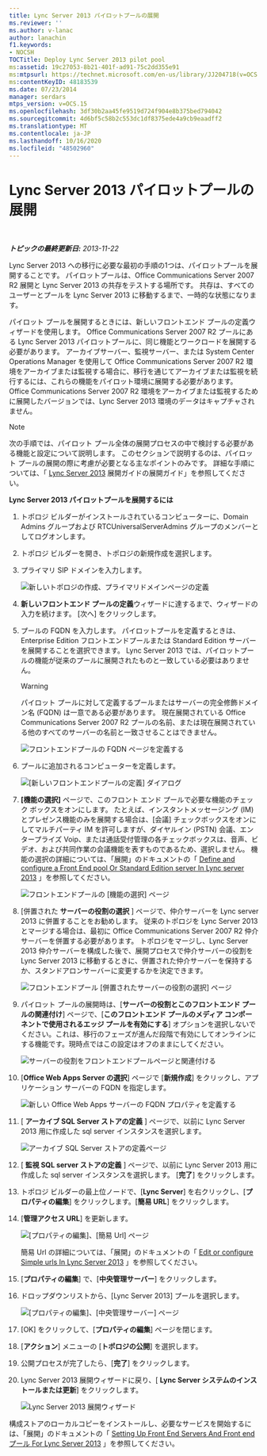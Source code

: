 ```yaml
---
title: Lync Server 2013 パイロットプールの展開
ms.reviewer: ''
ms.author: v-lanac
author: lanachin
f1.keywords:
- NOCSH
TOCTitle: Deploy Lync Server 2013 pilot pool
ms:assetid: 19c27053-8b21-401f-ad91-75c2dd355e91
ms:mtpsurl: https://technet.microsoft.com/en-us/library/JJ204718(v=OCS.15)
ms:contentKeyID: 48183539
ms.date: 07/23/2014
manager: serdars
mtps_version: v=OCS.15
ms.openlocfilehash: 3df30b2aa45fe9519d724f904e8b375bed794042
ms.sourcegitcommit: 4d6bf5c58b2c553dc1df8375ede4a9cb9eaadff2
ms.translationtype: MT
ms.contentlocale: ja-JP
ms.lasthandoff: 10/16/2020
ms.locfileid: "48502960"
---
```

# <a name="deploy-lync-server-2013-pilot-pool"></a>Lync Server 2013 パイロットプールの展開

<div data-xmlns="http://www.w3.org/1999/xhtml">

<div class="topic" data-xmlns="http://www.w3.org/1999/xhtml" data-msxsl="urn:schemas-microsoft-com:xslt" data-cs="https://msdn.microsoft.com/">

<div data-asp="https://msdn2.microsoft.com/asp">



</div>

<div id="mainSection">

<div id="mainBody">

<span> </span>

_**トピックの最終更新日:** 2013-11-22_

Lync Server 2013 への移行に必要な最初の手順の1つは、パイロットプールを展開することです。 パイロットプールは、Office Communications Server 2007 R2 展開と Lync Server 2013 の共存をテストする場所です。 共存は、すべてのユーザーとプールを Lync Server 2013 に移動するまで、一時的な状態になります。

パイロット プールを展開するときには、新しいフロントエンド プールの定義ウィザードを使用します。 Office Communications Server 2007 R2 プールにある Lync Server 2013 パイロットプールに、同じ機能とワークロードを展開する必要があります。 アーカイブサーバー、監視サーバー、または System Center Operations Manager を使用して Office Communications Server 2007 R2 環境をアーカイブまたは監視する場合に、移行を通じてアーカイブまたは監視を続行するには、これらの機能をパイロット環境に展開する必要があります。 Office Communications Server 2007 R2 環境をアーカイブまたは監視するために展開したバージョンでは、Lync Server 2013 環境のデータはキャプチャされません。

<div>


> [!NOTE]  
> 次の手順では、パイロット プール全体の展開プロセスの中で検討する必要がある機能と設定について説明します。 このセクションで説明するのは、パイロット プールの展開の際に考慮が必要となる主なポイントのみです。 詳細な手順については、「 <A href="lync-server-2013-deploying-lync-server.md">Lync Server 2013</A> 展開ガイドの展開ガイド」を参照してください。



</div>

**Lync Server 2013 パイロットプールを展開するには**

1.  トポロジ ビルダーがインストールされているコンピューターに、Domain Admins グループおよび RTCUniversalServerAdmins グループのメンバーとしてログオンします。

2.  トポロジ ビルダーを開き、トポロジの新規作成を選択します。

3.  プライマリ SIP ドメインを入力します。
    
    ![新しいトポロジの作成、プライマリドメインページの定義](images/JJ204718.68775d87-f32c-494a-8386-6d4c81e81284(OCS.15).jpg "新しいトポロジの作成、プライマリドメインページの定義")

4.  **新しいフロントエンド プールの定義**ウィザードに達するまで、ウィザードの入力を続けます。 [次へ] をクリックします。

5.  プールの FQDN を入力します。 パイロットプールを定義するときは、Enterprise Edition フロントエンドプールまたは Standard Edition サーバーを展開することを選択できます。 Lync Server 2013 では、パイロットプールの機能が従来のプールに展開されたものと一致している必要はありません。
    
    <div>
    

    > [!WARNING]  
    > パイロット プールに対して定義するプールまたはサーバーの完全修飾ドメイン名 (FQDN) は一意である必要があります。 現在展開されている Office Communications Server 2007 R2 プールの名前、または現在展開されている他のすべてのサーバーの名前と一致させることはできません。

    
    </div>
    
    ![フロントエンドプールの FQDN ページを定義する](images/JJ204718.5ff4336c-13fa-47cc-899b-066f267eb3f0(OCS.15).jpg "フロントエンドプールの FQDN ページを定義する")

6.  プールに追加されるコンピューターを定義します。
    
    ![[新しいフロントエンドプールの定義] ダイアログ](images/JJ204718.374f0ed4-988b-465f-9861-8d1db401e76f(OCS.15).jpg "[新しいフロントエンドプールの定義] ダイアログ")

7.  **[機能の選択]** ページで、このフロント エンド プールで必要な機能のチェック ボックスをオンにします。 たとえば、インスタントメッセージング (IM) とプレゼンス機能のみを展開する場合は、[会議] チェックボックスをオンにしてマルチパーティ IM を許可しますが、ダイヤルイン (PSTN) 会議、エンタープライズ Voip、または通話受付管理の各チェックボックスは、音声、ビデオ、および共同作業の会議機能を表すものであるため、選択しません。 機能の選択の詳細については、「展開」のドキュメントの「 [Define and configure a Front End pool Or Standard Edition server In Lync server 2013](lync-server-2013-define-and-configure-a-front-end-pool-or-standard-edition-server.md) 」を参照してください。
    
    ![フロントエンドプールの [機能の選択] ページ](images/JJ204718.5c3f3ff9-6e17-4d66-9b13-3bd55b38246b(OCS.15).jpg "フロントエンドプールの [機能の選択] ページ")

8.  [併置された **サーバーの役割の選択** ] ページで、仲介サーバーを Lync server 2013 に併置することをお勧めします。 従来のトポロジを Lync Server 2013 とマージする場合は、最初に Office Communications Server 2007 R2 仲介サーバーを併置する必要があります。 トポロジをマージし、Lync Server 2013 仲介サーバーを構成した後で、展開プロセスで仲介サーバーの役割を Lync Server 2013 に移動するときに、併置された仲介サーバーを保持するか、スタンドアロンサーバーに変更するかを決定できます。
    
    ![フロントエンドプール [併置されたサーバーの役割の選択] ページ](images/JJ204718.e00b7eba-010b-44ed-b0a6-6ab3e534fb8c(OCS.15).jpg "フロントエンドプール [併置されたサーバーの役割の選択] ページ")

9.  パイロット プールの展開時は、[**サーバーの役割とこのフロントエンド プールの関連付け**] ページで、[**このフロントエンド プールのメディア コンポーネントで使用されるエッジ プールを有効にする**] オプションを選択しないでください。これは、移行のフェーズが進んだ段階で有効にしてオンラインにする機能です。現時点ではこの設定はオフのままにしてください。
    
    ![サーバーの役割をフロントエンドプールページと関連付ける](images/JJ204718.2d95a798-ad76-4dad-9392-ce41f4d938d1(OCS.15).jpg "サーバーの役割をフロントエンドプールページと関連付ける")

10. [**Office Web Apps Server の選択**] ページで [**新規作成**] をクリックし、アプリケーション サーバーの FQDN を指定します。
    
    ![新しい Office Web Apps サーバーの FQDN プロパティを定義する](images/JJ204718.25c6b455-f1b8-4326-a569-6e338153d398(OCS.15).jpg "新しい Office Web Apps サーバーの FQDN プロパティを定義する")

11. [ **アーカイブ SQL Server ストアの定義** ] ページで、以前に Lync Server 2013 用に作成した sql server インスタンスを選択します。
    
    ![アーカイブ SQL Server ストアの定義ページ](images/JJ204718.0f76f1dc-d0d7-42a0-aea3-400b8e1f35cd(OCS.15).jpg "アーカイブ SQL Server ストアの定義ページ")

12. [ **監視 SQL server ストアの定義** ] ページで、以前に Lync Server 2013 用に作成した sql server インスタンスを選択します。 [**完了**] をクリックします。

13. トポロジ ビルダーの最上位ノードで、[**Lync Server**] を右クリックし、[**プロパティの編集**] をクリックします。[**簡易 URL**] をクリックします。

14. [**管理アクセス URL**] を更新します。
    
    ![[プロパティの編集]、[簡易 Url] ページ](images/JJ204718.ef596dd2-1983-47e0-b342-4fc7a0e36380(OCS.15).jpg "[プロパティの編集]、[簡易 Url] ページ")
    
    簡易 Url の詳細については、「展開」のドキュメントの「 [Edit or configure Simple urls In Lync Server 2013](lync-server-2013-edit-or-configure-simple-urls.md) 」を参照してください。

15. [**プロパティの編集**] で、[**中央管理サーバー**] をクリックします。

16. ドロップダウンリストから、[Lync Server 2013] プールを選択します。
    
    ![[プロパティの編集]、[中央管理サーバー] ページ](images/JJ204718.211955fc-85f2-462d-8709-e6ea67092e89(OCS.15).jpg "[プロパティの編集]、[中央管理サーバー] ページ")

17. [OK] をクリックして、[**プロパティの編集**] ページを閉じます。

18. [**アクション**] メニューの [**トポロジの公開**] を選択します。

19. 公開プロセスが完了したら、[**完了**] をクリックします。

20. Lync Server 2013 展開ウィザードに戻り、[ **Lync Server システムのインストールまたは更新**] をクリックします。
    
    ![Lync Server 2013 展開ウィザード](images/JJ204718.fb05adef-ad29-4905-9090-d409261b0e48(OCS.15).jpg "Lync Server 2013 展開ウィザード")

構成ストアのローカルコピーをインストールし、必要なサービスを開始するには、「展開」のドキュメントの「 [Setting Up Front End Servers And Front end プール For Lync Server 2013](lync-server-2013-setting-up-front-end-servers-and-front-end-pools.md) 」を参照してください。


</div>

<span> </span>

</div>

</div>

</div>

